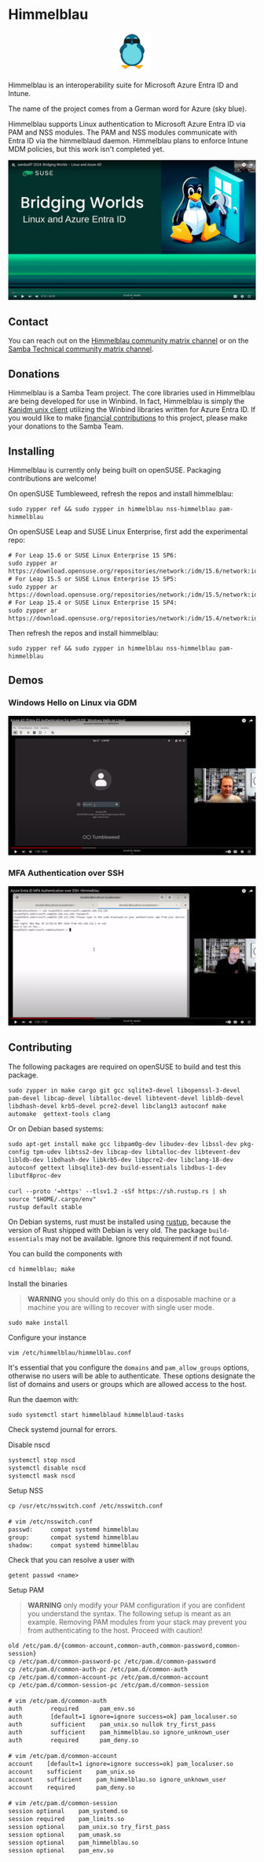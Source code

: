 # Himmelblau

<p align="center">
  <img src="img/penguin.png" width="15%" height="auto" />
</p>

Himmelblau is an interoperability suite for Microsoft Azure Entra ID and Intune.

The name of the project comes from a German word for Azure (sky blue).

Himmelblau supports Linux authentication to Microsoft Azure Entra ID via PAM and NSS modules.
The PAM and NSS modules communicate with Entra ID via the himmelblaud daemon. Himmelblau plans to
enforce Intune MDM policies, but this work isn't completed yet.

[![sambaXP 2024: Bridging Worlds – Linux and Azure AD](img/sambaxp.png)](https://www.youtube.com/watch?v=G07FTKoNTRA "sambaXP 2024: Bridging Worlds – Linux and Azure AD")

## Contact

You can reach out on the [Himmelblau community matrix channel](https://matrix.to/#/#himmelblau:matrix.org)
or on the [Samba Technical community matrix channel](https://matrix.to/#/#samba-technical:matrix.org).

## Donations

Himmelblau is a Samba Team project. The core libraries used in Himmelblau are being developed for use
in Winbind. In fact, Himmelblau is simply the [Kanidm unix client](https://github.com/kanidm/kanidm)
utilizing the Winbind libraries written for Azure Entra ID. If you would like to make
[financial contributions](https://www.samba.org/samba/donations.html) to this project, please make your
donations to the Samba Team.

## Installing

Himmelblau is currently only being built on openSUSE. Packaging contributions are welcome!

On openSUSE Tumbleweed, refresh the repos and install himmelblau:

```shell
sudo zypper ref && sudo zypper in himmelblau nss-himmelblau pam-himmelblau
```

On openSUSE Leap and SUSE Linux Enterprise, first add the experimental repo:

```shell
# For Leap 15.6 or SUSE Linux Enterprise 15 SP6:
sudo zypper ar https://download.opensuse.org/repositories/network:/idm/15.6/network:idm.repo
# For Leap 15.5 or SUSE Linux Enterprise 15 SP5:
sudo zypper ar https://download.opensuse.org/repositories/network:/idm/15.5/network:idm.repo
# For Leap 15.4 or SUSE Linux Enterprise 15 SP4:
sudo zypper ar https://download.opensuse.org/repositories/network:/idm/15.4/network:idm.repo
```

Then refresh the repos and install himmelblau:

```shell
sudo zypper ref && sudo zypper in himmelblau nss-himmelblau pam-himmelblau
```

## Demos

### Windows Hello on Linux via GDM
[![Azure Entra ID Authentication for openSUSE: Windows Hello on Linux!](img/hello.png)](https://www.youtube.com/watch?v=rSeHxs0JX58 "Azure Entra ID Authentication for openSUSE: Windows Hello on Linux!")

### MFA Authentication over SSH

[![Azure Entra ID MFA Authentication over SSH: Himmelblau](img/ssh.png)](https://www.youtube.com/watch?v=IAqC8FoYLGc "Azure Entra ID MFA Authentication over SSH: Himmelblau")

## Contributing

The following packages are required on openSUSE to build and test this package.

    sudo zypper in make cargo git gcc sqlite3-devel libopenssl-3-devel pam-devel libcap-devel libtalloc-devel libtevent-devel libldb-devel libdhash-devel krb5-devel pcre2-devel libclang13 autoconf make automake  gettext-tools clang


Or on Debian based systems:

    sudo apt-get install make gcc libpam0g-dev libudev-dev libssl-dev pkg-config tpm-udev libtss2-dev libcap-dev libtalloc-dev libtevent-dev libldb-dev libdhash-dev libkrb5-dev libpcre2-dev libclang-18-dev autoconf gettext libsqlite3-dev build-essentials libdbus-1-dev libutf8proc-dev
    
    curl --proto '=https' --tlsv1.2 -sSf https://sh.rustup.rs | sh
    source "$HOME/.cargo/env"
    rustup default stable

On Debian systems, rust must be installed using [rustup](https://rustup.rs), because the version of Rust shipped with Debian is very old. The package `build-essentials` may not be available. Ignore this requirement if not found.

You can build the components with

    cd himmelblau; make

Install the binaries

> **WARNING** you should only do this on a disposable machine or a machine you are willing to
> recover with single user mode.

    sudo make install

Configure your instance

    vim /etc/himmelblau/himmelblau.conf

It's essential that you configure the `domains` and `pam_allow_groups` options, otherwise
no users will be able to authenticate. These options designate the list of domains and users
or groups which are allowed access to the host.

Run the daemon with:

    sudo systemctl start himmelblaud himmelblaud-tasks

Check systemd journal for errors.

Disable nscd

    systemctl stop nscd
    systemctl disable nscd
    systemctl mask nscd

Setup NSS

    cp /usr/etc/nsswitch.conf /etc/nsswitch.conf

    # vim /etc/nsswitch.conf
    passwd:     compat systemd himmelblau
    group:      compat systemd himmelblau
    shadow:     compat systemd himmelblau

Check that you can resolve a user with

    getent passwd <name>

Setup PAM

> **WARNING** only modify your PAM configuration if you are confident you understand
> the syntax. The following setup is meant as an example. Removing PAM modules from
> your stack may prevent you from authenticating to the host. Proceed with caution!

    old /etc/pam.d/{common-account,common-auth,common-password,common-session}
    cp /etc/pam.d/common-password-pc /etc/pam.d/common-password
    cp /etc/pam.d/common-auth-pc /etc/pam.d/common-auth
    cp /etc/pam.d/common-account-pc /etc/pam.d/common-account
    cp /etc/pam.d/common-session-pc /etc/pam.d/common-session

    # vim /etc/pam.d/common-auth
    auth        required      pam_env.so
    auth        [default=1 ignore=ignore success=ok] pam_localuser.so
    auth        sufficient    pam_unix.so nullok try_first_pass
    auth        sufficient    pam_himmelblau.so ignore_unknown_user
    auth        required      pam_deny.so

    # vim /etc/pam.d/common-account
    account    [default=1 ignore=ignore success=ok] pam_localuser.so
    account    sufficient    pam_unix.so
    account    sufficient    pam_himmelblau.so ignore_unknown_user
    account    required      pam_deny.so

    # vim /etc/pam.d/common-session
    session optional    pam_systemd.so
    session required    pam_limits.so
    session optional    pam_unix.so try_first_pass
    session optional    pam_umask.so
    session optional    pam_himmelblau.so
    session optional    pam_env.so

